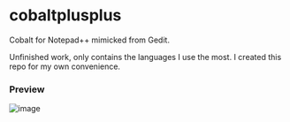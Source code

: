 # cobaltplusplus
Cobalt for Notepad++ mimicked from Gedit.

Unfinished work, only contains the languages I use the most. I created this repo for my own convenience.
### Preview
![image](https://github.com/patrick-douglas/cobaltplusplus/assets/24271907/5beee4ed-7764-4827-8e44-13740a3adfde)
